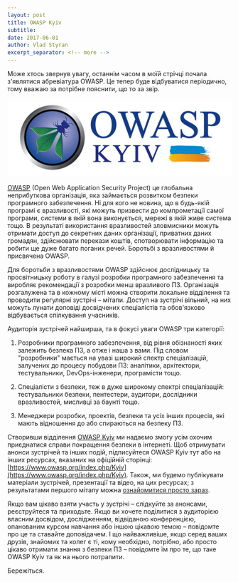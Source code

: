 ```yaml
---
layout: post
title: OWASP Kyiv
subtitle:
date: 2017-06-01
author: Vlad Styran
excerpt_separator: <!-- more -->
---
```

Може хтось звернув увагу, останнім часом в моїй стрічці почала з'являтися абревіатура OWASP. Це тепер буде відбуватися періодично, тому вважаю за потрібне пояснити, що то за звір.

![OWASP Kyiv Logo](/img/owasp_kyiv.jpg)
<!-- more -->

[OWASP](https://www.owasp.org/) (Open Web Application Security Project) це глобальна неприбуткова організація, яка займається розвитком безпеки програмного забезпечення. Ні для кого не новина, що в будь-якій програмі є вразливості, які можуть призвести до компрометації самої програми, системи в якій вона виконується, мережі в якій живе система тощо. В результаті використання вразливостей зловмисники можуть отримати доступ до секретних даних організації, приватних даних громадян, здійснювати перекази коштів, спотворювати інформацію та робити ще дуже багато поганих речей. Боротьбі з вразливостями й присвячена OWASP.

Для боротьби з вразливостями OWASP здійснює дослідницьку та просвітницьку роботу в галузі розробки програмного забезпечення та виробляє рекомендації з розробки менш вразливого ПЗ. Організація розгалужена та в кожному місті можна створити локальне відділення та проводити регулярні зустрічі – мітапи. Доступ на зустрічі вільний, на них можуть лунати доповіді досвідчених спеціалістів та обов'язково відбувається спілкування учасників.

Аудиторія зустрічей найширша, та в фокусі уваги OWASP три категорії:

1. Розробники програмного забезпечення, від рівня обізнаності яких залежить безпека ПЗ, а отже і наша з вами. Під словом "розробники" мається на увазі широкий спектр спеціалізацій, залучених до процесу побудови ПЗ: аналітики, архітектори, тестувальники, DevOps-інженери, програмісти тощо.

2. Спеціалісти з безпеки, теж в дуже широкому спектрі спеціалізацій: тестувальники безпеки, пентестери, аудитори, дослідники вразливостей, мисливці за баунті тощо.

3. Менеджери розробки, проектів, безпеки та усіх інших процесів, які мають відношення до або спираються на безпеку ПЗ.

Створивши відділення [OWASP Kyiv](https://www.owasp.org/index.php/Kyiv) ми надаємо змогу усім охочим приєднатися справи покращення безпеки в інтернеті. Щоб отримувати анонси зустрічей та інших подій, підписуйтеся OWASP Kyiv тут або на інших ресурсах, вказаних на офіційній сторінці: [https://www.owasp.org/index.php/Kyiv](https://www.owasp.org/index.php/Kyiv). Також, ми будемо публікувати матеріали зустрічей, презентації та відео, на цих ресурсах; з результатами першого мітапу можна [ознайомитися просто зараз](http://bit.ly/2sjBIoe).

Якщо вам цікаво взяти участь у зустрічі – слідкуйте за анонсами, реєструйтеся та приходьте. Якщо ви хочете поділитися з аудиторією власним досвідом, дослідженням, відвіданою конференцією, опанованим курсом навчання або іншою цікавою темою – повідомте про це та ставайте доповідачем. І що найважливіше, якщо серед ваших друзів, знайомих та колег є ті, кому необхідно, потрібно, або просто цікаво отримати знання з безпеки ПЗ – повідомте їм про те, що таке OWASP Kyiv та як на нього потрапити.

Бережіться.